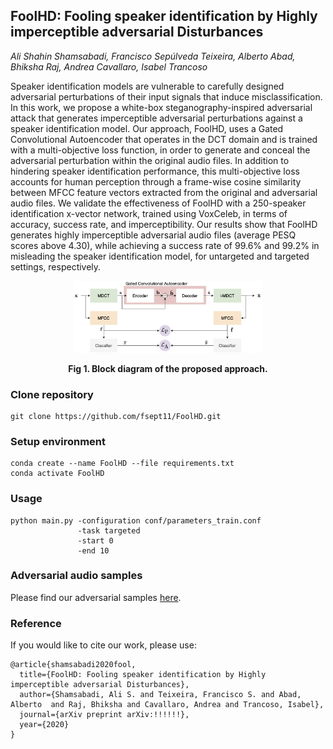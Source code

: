 ## FoolHD: Fooling speaker identification by Highly imperceptible adversarial Disturbances
_Ali Shahin Shamsabadi, Francisco Sepúlveda Teixeira, Alberto Abad, Bhiksha Raj, Andrea Cavallaro, Isabel Trancoso_


Speaker identification models are vulnerable to carefully designed adversarial perturbations of their input signals that induce misclassification. 
In this work, we propose a white-box steganography-inspired adversarial attack that generates imperceptible adversarial  perturbations against a speaker identification model.
Our approach, FoolHD, uses a Gated Convolutional Autoencoder that operates in the DCT domain and is trained with a multi-objective loss function, in order to generate and conceal the adversarial perturbation within the original audio files. In addition to hindering speaker identification performance, this multi-objective loss accounts for human perception through a frame-wise cosine similarity between MFCC feature vectors extracted from the original and adversarial audio files. We validate the effectiveness of FoolHD with a 250-speaker identification x-vector network, trained using VoxCeleb, in terms of accuracy, success rate, and imperceptibility.
Our results show that FoolHD generates highly imperceptible adversarial audio files (average PESQ scores above 4.30), while achieving a success rate of 99.6% and 99.2% in misleading the speaker identification model, for untargeted and targeted settings, respectively.

<p align="center"><img src="include/BlockDiagram.png" alt="Block diagram" title="Block diagram of the proposed approach." width="60%" heigh="60%"/></p>
<p align="center"><b>Fig 1. Block diagram of the proposed approach.</b></p>

### Clone repository
``` 
git clone https://github.com/fsept11/FoolHD.git 
```
### Setup environment
```
conda create --name FoolHD --file requirements.txt
conda activate FoolHD 
```
### Usage
```
python main.py -configuration conf/parameters_train.conf 
               -task targeted 
               -start 0 
               -end 10
```
### Adversarial audio samples
Please find our adversarial samples [here](include/samples.html).
<audio src="../samples/original/id00012/id00012_21Uxsk56VDQ_00006_00000.wav"> Sample 1</audio>

### Reference
If you would like to cite our work, please use:
```
@article{shamsabadi2020fool,
  title={FoolHD: Fooling speaker identification by Highly imperceptible adversarial Disturbances},
  author={Shamsabadi, Ali S. and Teixeira, Francisco S. and Abad, Alberto  and Raj, Bhiksha and Cavallaro, Andrea and Trancoso, Isabel},
  journal={arXiv preprint arXiv:!!!!!!},
  year={2020}
}
```
